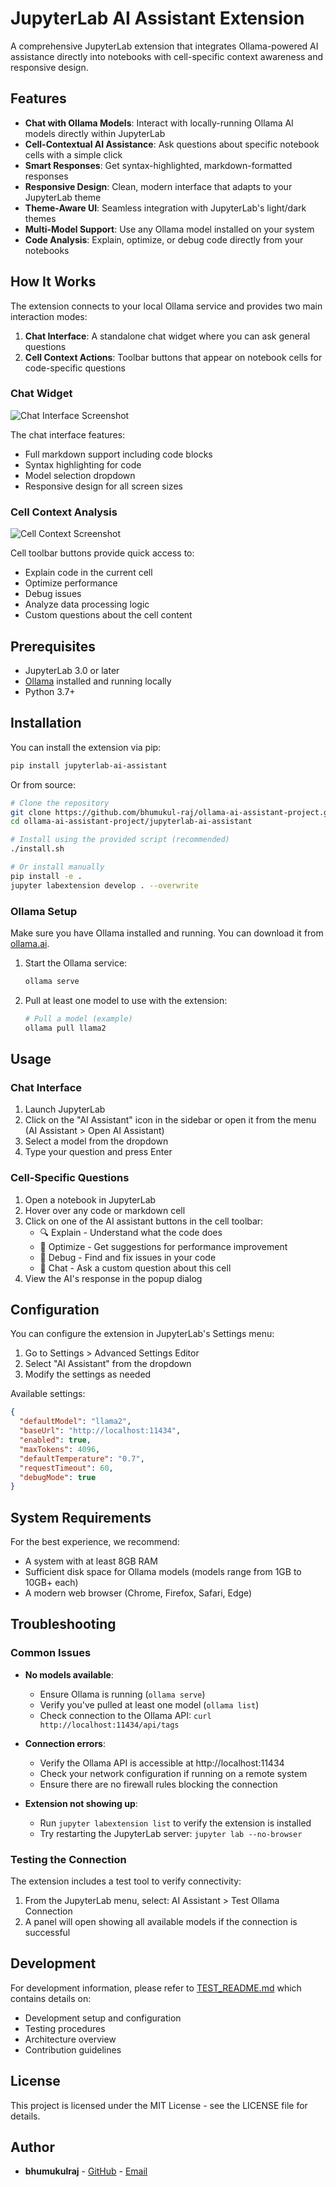 # JupyterLab AI Assistant Extension

A comprehensive JupyterLab extension that integrates Ollama-powered AI assistance directly into notebooks with cell-specific context awareness and responsive design.

## Features

- **Chat with Ollama Models**: Interact with locally-running Ollama AI models directly within JupyterLab
- **Cell-Contextual AI Assistance**: Ask questions about specific notebook cells with a simple click
- **Smart Responses**: Get syntax-highlighted, markdown-formatted responses
- **Responsive Design**: Clean, modern interface that adapts to your JupyterLab theme
- **Theme-Aware UI**: Seamless integration with JupyterLab's light/dark themes
- **Multi-Model Support**: Use any Ollama model installed on your system
- **Code Analysis**: Explain, optimize, or debug code directly from your notebooks

## How It Works

The extension connects to your local Ollama service and provides two main interaction modes:

1. **Chat Interface**: A standalone chat widget where you can ask general questions
2. **Cell Context Actions**: Toolbar buttons that appear on notebook cells for code-specific questions

### Chat Widget

![Chat Interface Screenshot](https://via.placeholder.com/800x400?text=Chat+Interface+Screenshot)

The chat interface features:
- Full markdown support including code blocks
- Syntax highlighting for code
- Model selection dropdown
- Responsive design for all screen sizes

### Cell Context Analysis

![Cell Context Screenshot](https://via.placeholder.com/800x400?text=Cell+Context+Screenshot)

Cell toolbar buttons provide quick access to:
- Explain code in the current cell
- Optimize performance
- Debug issues
- Analyze data processing logic
- Custom questions about the cell content

## Prerequisites

- JupyterLab 3.0 or later
- [Ollama](https://ollama.ai/) installed and running locally
- Python 3.7+

## Installation

You can install the extension via pip:

```bash
pip install jupyterlab-ai-assistant
```

Or from source:

```bash
# Clone the repository
git clone https://github.com/bhumukul-raj/ollama-ai-assistant-project.git
cd ollama-ai-assistant-project/jupyterlab-ai-assistant

# Install using the provided script (recommended)
./install.sh

# Or install manually
pip install -e .
jupyter labextension develop . --overwrite
```

### Ollama Setup

Make sure you have Ollama installed and running. You can download it from [ollama.ai](https://ollama.ai/).

1. Start the Ollama service:
   ```bash
   ollama serve
   ```

2. Pull at least one model to use with the extension:
   ```bash
   # Pull a model (example)
   ollama pull llama2
   ```

## Usage

### Chat Interface

1. Launch JupyterLab
2. Click on the "AI Assistant" icon in the sidebar or open it from the menu (AI Assistant > Open AI Assistant)
3. Select a model from the dropdown
4. Type your question and press Enter

### Cell-Specific Questions

1. Open a notebook in JupyterLab
2. Hover over any code or markdown cell
3. Click on one of the AI assistant buttons in the cell toolbar:
   - 🔍 Explain - Understand what the code does
   - 🔧 Optimize - Get suggestions for performance improvement
   - 🐞 Debug - Find and fix issues in your code
   - 💬 Chat - Ask a custom question about this cell
4. View the AI's response in the popup dialog

## Configuration

You can configure the extension in JupyterLab's Settings menu:

1. Go to Settings > Advanced Settings Editor
2. Select "AI Assistant" from the dropdown
3. Modify the settings as needed

Available settings:

```json
{
  "defaultModel": "llama2",
  "baseUrl": "http://localhost:11434",
  "enabled": true,
  "maxTokens": 4096,
  "defaultTemperature": "0.7",
  "requestTimeout": 60,
  "debugMode": true
}
```

## System Requirements

For the best experience, we recommend:
- A system with at least 8GB RAM
- Sufficient disk space for Ollama models (models range from 1GB to 10GB+ each)
- A modern web browser (Chrome, Firefox, Safari, Edge)

## Troubleshooting

### Common Issues

- **No models available**: 
  - Ensure Ollama is running (`ollama serve`)
  - Verify you've pulled at least one model (`ollama list`)
  - Check connection to the Ollama API: `curl http://localhost:11434/api/tags`

- **Connection errors**: 
  - Verify the Ollama API is accessible at http://localhost:11434
  - Check your network configuration if running on a remote system
  - Ensure there are no firewall rules blocking the connection

- **Extension not showing up**:
  - Run `jupyter labextension list` to verify the extension is installed
  - Try restarting the JupyterLab server: `jupyter lab --no-browser`

### Testing the Connection

The extension includes a test tool to verify connectivity:
1. From the JupyterLab menu, select: AI Assistant > Test Ollama Connection
2. A panel will open showing all available models if the connection is successful

## Development

For development information, please refer to [TEST_README.md](./TEST_README.md) which contains details on:
- Development setup and configuration
- Testing procedures
- Architecture overview
- Contribution guidelines

## License

This project is licensed under the MIT License - see the LICENSE file for details.

## Author

- **bhumukulraj** - [GitHub](https://github.com/bhumukul-raj) - [Email](mailto:bhumukulraj@gmail.com) 